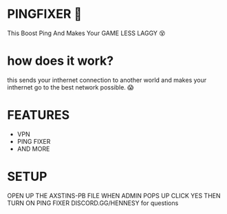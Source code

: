 # PINGFIXER 👾
This Boost Ping And Makes Your GAME LESS LAGGY  😵 

# how does it work?
this sends your inthernet connection to another world 
and makes your inthernet go to the best network possible. 😱               

# FEATURES 
- VPN 
- PING FIXER
- AND MORE 

# SETUP 
OPEN UP THE AXSTINS-PB FILE 
WHEN ADMIN POPS UP CLICK YES 
THEN TURN ON PING FIXER
DISCORD.GG/HENNESY for questions



